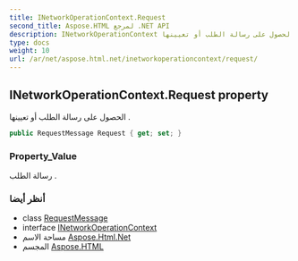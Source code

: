 ```yaml
---
title: INetworkOperationContext.Request
second_title: Aspose.HTML لمرجع .NET API
description: INetworkOperationContext ملكية. الحصول على رسالة الطلب أو تعيينها .
type: docs
weight: 10
url: /ar/net/aspose.html.net/inetworkoperationcontext/request/
---
```

## INetworkOperationContext.Request property

الحصول على رسالة الطلب أو تعيينها .

```csharp
public RequestMessage Request { get; set; }
```

### Property_Value

رسالة الطلب .

### أنظر أيضا

* class [RequestMessage](../../requestmessage/)
* interface [INetworkOperationContext](../)
* مساحة الاسم [Aspose.Html.Net](../../inetworkoperationcontext/)
* المجسم [Aspose.HTML](../../../)


